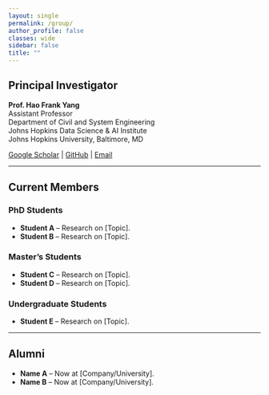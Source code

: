 ```yaml
---
layout: single
permalink: /group/
author_profile: false
classes: wide
sidebar: false
title: ""
---
```


## Principal Investigator
**Prof. Hao Frank Yang**  
Assistant Professor<br>
Department of Civil and System Engineering<br>
Johns Hopkins Data Science & AI Institute<br>
Johns Hopkins University, Baltimore, MD<br>

[Google Scholar](https://scholar.google.com/citations?hl=en&user=IA_dRMIAAAAJ&view_op=list_works&sortby=pubdate) | [GitHub](#) | [Email](mailto:haofrankyang@jhu.edu)

---

## Current Members

### PhD Students
- **Student A** – Research on [Topic].  
- **Student B** – Research on [Topic].

### Master’s Students
- **Student C** – Research on [Topic].  
- **Student D** – Research on [Topic].

### Undergraduate Students
- **Student E** – Research on [Topic].

---

## Alumni
- **Name A** – Now at [Company/University].  
- **Name B** – Now at [Company/University].
